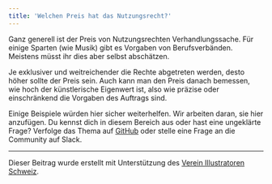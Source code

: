 ```yaml
---
title: 'Welchen Preis hat das Nutzungsrecht?'
---
```


Ganz generell ist der Preis von Nutzungsrechten Verhandlungssache. Für einige Sparten (wie Musik) gibt es Vorgaben von Berufsverbänden. Meistens müsst ihr dies aber selbst abschätzen.

Je exklusiver und weitreichender die Rechte abgetreten werden, desto höher sollte der Preis sein. Auch kann man den Preis danach bemessen, wie hoch der künstlerische Eigenwert ist, also wie präzise oder einschränkend die Vorgaben des Auftrags sind.

Einige Beispiele würden hier sicher weiterhelfen. Wir arbeiten daran, sie hier anzufügen. Du kennst dich in diesem Bereich aus oder hast eine ungeklärte Frage? Verfolge das Thema auf [GitHub](https://github.com/vitopepito/moneynotlove-pages/issues/8) oder stelle eine Frage an die Community auf Slack. 

---

Dieser Beitrag wurde erstellt mit Unterstützung des [Verein Illustratoren Schweiz](http://www.illustratoren-schweiz.ch).